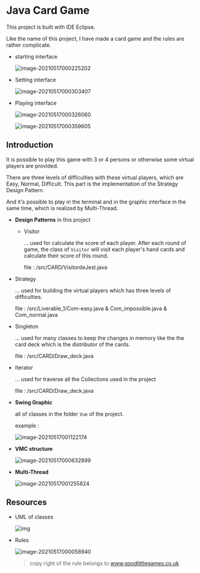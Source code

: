 # Java Card Game

This project is built with IDE Eclipse.

Like the name of this project, I have made a  card game and the rules are rather complicate.

- starting interface

  ![image-20210517000225202](\images_de_projet\image-20210517000225202.png)

- Setting interface

  ![image-20210517000303407](\images_de_projet\image-20210517000303407.png)

- Playing interface

  ![image-20210517000326060](\images_de_projet\image-20210517000326060.png)

  ![image-20210517000359605](\images_de_projet\image-20210517000359605.png)

## Introduction

It is possible to play this game with 3 or 4 persons or otherwise some virtual players are provided.

There are three levels of difficulties with these virtual players, which are Easy, Normal, Difficult. This part is the implementation of the Strategy Design Pattern.

And it's possible to play in the terminal and in the graphic interface in the same time, which is realized by Multi-Thread.



- **Design Patterns** in this project

    - Visitor

      ... used for calculate the score of each player. After each round of game, the class of `Visitor` will visit each player's hand cards and calculate their score of this round.

      file : /src/CARD/VisitordeJest.java



- Strategy

  ... used for building the virtual players which has three levels of difficulties.

  file : /src/Liverable_1/Com-easy.java & Com_impossible.java & Com_normal.java



- Singleton

  ... used for many classes to keep the changes in memory like the the card deck which is the distributor of the cards.

  file : /src/CARD/Draw_deck.java



- Iterator

  ... used for traverse all the Collections used in the project

  file : /src/CARD/Draw_deck.java



- **Swing Graphic**

  all of classes in the folder `Vue` of the project.

  example :

  ![image-20210517001122174](\images_de_projet\image-20210517001122174.png)

- **VMC structure**

  ![image-20210517000632899](\images_de_projet\image-20210517000632899.png)

- **Multi-Thread**

  ![image-20210517001255824](\images_de_projet\image-20210517001255824.png)

## Resources

- UML of classes

  ![img](\images_de_projet\Diag_class_uml.jpg)

- Rules

  ![image-20210517000058940](\images_de_projet\image-20210517000058940.png)

  >  copy right of the rule belongs to www.goodlittlegames.co.uk
